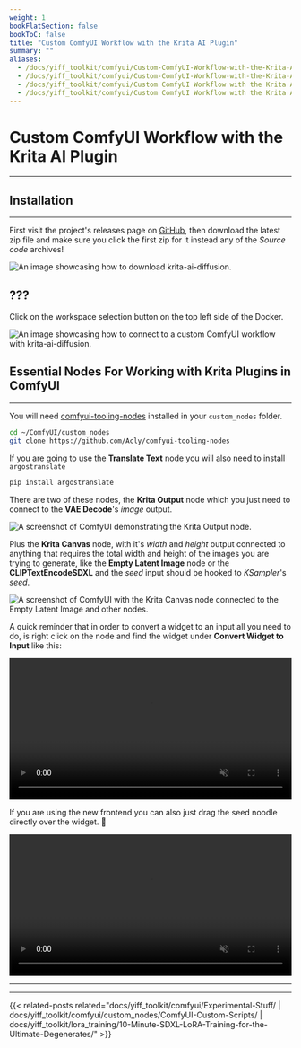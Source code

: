 ```yaml
---
weight: 1
bookFlatSection: false
bookToC: false
title: "Custom ComfyUI Workflow with the Krita AI Plugin"
summary: ""
aliases:
  - /docs/yiff_toolkit/comfyui/Custom-ComfyUI-Workflow-with-the-Krita-AI-Plugin/
  - /docs/yiff_toolkit/comfyui/Custom-ComfyUI-Workflow-with-the-Krita-AI-Plugin
  - /docs/yiff_toolkit/comfyui/Custom ComfyUI Workflow with the Krita AI Plugin/
  - /docs/yiff_toolkit/comfyui/Custom ComfyUI Workflow with the Krita AI Plugin
---
```


<!--markdownlint-disable MD025 MD033 -->

# Custom ComfyUI Workflow with the Krita AI Plugin

---

## Installation

---

First visit the project's releases page on [GitHub](https://github.com/Acly/krita-ai-diffusion/releases), then download the latest zip file and make sure you click the first zip for it instead any of the _Source code_ archives!

![An image showcasing how to download krita-ai-diffusion.](https://huggingface.co/k4d3/yiff_toolkit/resolve/main/static/comfyui/krita_ai_download.png)

## ???

Click on the workspace selection button on the top left side of the Docker.

![An image showcasing how to connect to a custom ComfyUI workflow with krita-ai-diffusion.](https://huggingface.co/k4d3/yiff_toolkit/resolve/main/static/comfyui/krita_ai_select_graph.png)

## Essential Nodes For Working with Krita Plugins in ComfyUI

---

You will need [comfyui-tooling-nodes](https://github.com/Acly/comfyui-tooling-nodes) installed in your `custom_nodes` folder.

```bash
cd ~/ComfyUI/custom_nodes
git clone https://github.com/Acly/comfyui-tooling-nodes
```

If you are going to use the __Translate Text__ node you will also need to install `argostranslate`

```bash
pip install argostranslate
```

There are two of these nodes, the __Krita Output__ node which you just need to connect to the __VAE Decode__'s _image_ output.

![A screenshot of ComfyUI demonstrating the Krita Output node.](https://huggingface.co/k4d3/yiff_toolkit/resolve/main/static/comfyui/krita_ai_output_node.png)

Plus the __Krita Canvas__ node, with it's _width_ and _height_ output connected to anything that requires the total width and height of the images you are trying to generate, like the __Empty Latent Image__ node or the __CLIPTextEncodeSDXL__ and the _seed_ input should be hooked to _KSampler_'s _seed_.

![A screenshot of ComfyUI with the Krita Canvas node connected to the Empty Latent Image and other nodes.](https://huggingface.co/k4d3/yiff_toolkit/resolve/main/static/comfyui/krita_ai_canvas_node.png)

A quick reminder that in order to convert a widget to an input all you need to do, is right click on the node and find the widget under __Convert Widget to Input__ like this:

<div style="text-align: center;">
    <video style="width: 100%;" autoplay loop muted playsinline>
        <source src="https://huggingface.co/k4d3/yiff_toolkit/resolve/main/static/comfyui/krita_ai_convert_to_input.mp4" type="video/mp4">
        Your browser does not support the video tag.
    </video>
</div>

If you are using the new frontend you can also just drag the seed noodle directly over the widget. 🐺

<div style="text-align: center;">
    <video style="width: 100%;" autoplay loop muted playsinline>
        <source src="https://huggingface.co/k4d3/yiff_toolkit/resolve/main/static/comfyui/krita_ai_new_frontend_shill.mp4" type="video/mp4">
        Your browser does not support the video tag.
    </video>
</div>

---

---

{{< related-posts related="docs/yiff_toolkit/comfyui/Experimental-Stuff/ | docs/yiff_toolkit/comfyui/custom_nodes/ComfyUI-Custom-Scripts/ | docs/yiff_toolkit/lora_training/10-Minute-SDXL-LoRA-Training-for-the-Ultimate-Degenerates/" >}}
